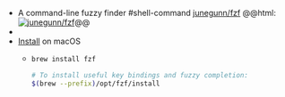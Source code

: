 - A command-line fuzzy finder #shell-command 
  [junegunn/fzf](https://github.com/junegunn/fzf)
  @@html: <a href="https://github.com/junegunn/fzf/"><img src="https://github-readme-stats-astronomer.vercel.app/api/pin/?username=junegunn&repo=fzf&theme=tokyonight" alt="junegunn/fzf"/></a>@@
-
- [Install](https://github.com/junegunn/fzf#using-homebrew) on macOS
	- ```bash
	  brew install fzf
	  
	  # To install useful key bindings and fuzzy completion:
	  $(brew --prefix)/opt/fzf/install
	  ```